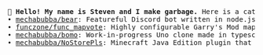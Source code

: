 <pre>
<b>👋 Hello! My name is Steven and I make garbage.</b> Here is a catered selection of that garbage;
• <a href="https://github.com/mechabubba/bear/">mechabubba/bear</a>: Featureful Discord bot written in node.js.
• <a href="https://github.com/funczone/func_mapvote/">funczone/func_mapvote</a>: Highly configurable Garry's Mod mapvote addon.
• <a href="https://github.com/mechabubba/bomo/">mechabubba/bomo</a>: Work-in-progress Uno clone made in typescript.
• <a href="https://github.com/mechabubba/NoStorePls/">mechabubba/NoStorePls</a>: Minecraft Java Edition plugin that prevents storage of certain items in certain containers.
</pre>

[//]: # (i like polar bears)
